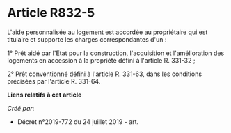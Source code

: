# Article R832-5

L'aide personnalisée au logement est accordée au propriétaire qui est titulaire et supporte les charges correspondantes
d'un :

1° Prêt aidé par l'Etat pour la construction, l'acquisition et l'amélioration des logements en accession à la propriété
défini à l'article R. 331-32 ;

2° Prêt conventionné défini à l'article R. 331-63, dans les conditions précisées par l'article R. 331-64.

**Liens relatifs à cet article**

_Créé par_:

  - Décret n°2019-772 du 24 juillet 2019 - art.
